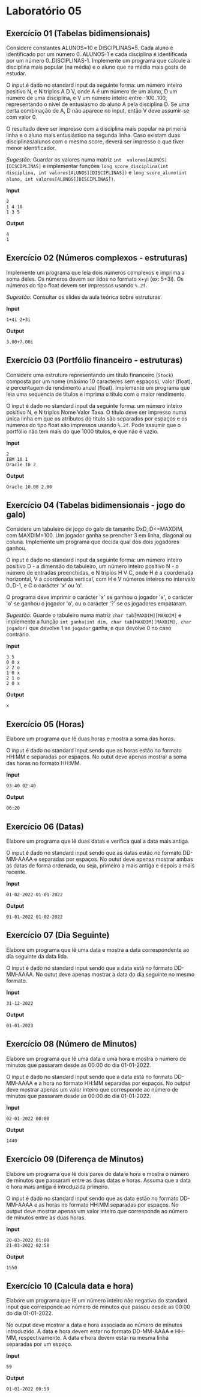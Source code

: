 # Laboratório 05

## Exercício 01 (Tabelas bidimensionais)

Considere constantes ALUNOS=10 e DISCIPLINAS=5.  Cada aluno é identificado por um número 0..ALUNOS-1 e cada disciplina é identificada por um número 0..DISCIPLINAS-1.  Implemente um programa que calcule a disciplina mais popular (na média) e o aluno que na média mais gosta de estudar.

O input é dado no standard input da seguinte forma: um número inteiro positivo N, e N triplos A D V, onde A é um número de um aluno, D um número de uma disciplina, e V um número inteiro entre -100..100, representando o nível de entusiasmo do aluno A pela disciplina D. Se uma certa combinação de A, D não aparece no input, então V deve assumir-se com valor 0.

O resultado deve ser impresso com a disciplina mais popular na primeira linha e o aluno mais entusiástico na segunda linha.
Caso existam duas disciplinas/alunos com o mesmo score, deverá ser impresso o que tiver menor identificador.

*Sugestão:* Guardar os valores numa matriz `int  valores[ALUNOS][DISCIPLINAS]` e implementar funções
`long score_disciplina(int disciplina, int valores[ALUNOS][DISCIPLINAS])` e `long score_aluno(int aluno, int valores[ALUNOS][DISCIPLINAS])`.

**Input**
```
2
1 4 10
1 3 5
```

**Output**
```
4
1
```


## Exercício 02 (Números complexos - estruturas)

Implemente um programa que leia dois números complexos e imprima a soma deles. Os números devem ser lidos no formato x+yi (ex: 5+3i).
Os números do tipo float devem ser impressos usando `%.2f`.

*Sugestão:* Consultar os slides da aula teórica sobre estruturas.

**Input**
```
1+4i 2+3i
```

**Output**
```
3.00+7.00i
```

## Exercício 03 (Portfólio financeiro - estruturas)

Considere uma estrutura representando um título financeiro (`Stock`) composta por um nome (máximo 10 caracteres sem espaços), valor (float), e percentagem de rendimento anual (float). Implemente um programa que leia uma sequencia de títulos e imprima o título com o maior rendimento.

O input é dado no standard input da seguinte forma: um número inteiro positivo N, e N triplos Nome Valor Taxa. O título deve ser impresso numa única linha em que os atributos do título são separados por espaços e os números do tipo float são impressos usando `%.2f`. Pode assumir que o portfólio não tem mais do que 1000 títulos, e que não é vazio.

**Input**
```
2
IBM 10 1
Oracle 10 2
```

**Output**
```
Oracle 10.00 2.00
```


## Exercício 04 (Tabelas bidimensionais - jogo do galo)

Considere um tabuleiro de jogo do galo de tamanho DxD, D<=MAXDIM, com MAXDIM=100.  Um jogador ganha se prencher 3 em linha, diagonal ou coluna.
Implemente um programa que decida qual dos dois jogadores ganhou.

O input é dado no standard input da seguinte forma: um número inteiro positivo D - a dimensão do tabuleiro, um número inteiro positivo N - o número de entradas preenchidas,
e N triplos H V C, onde H é a coordenada horizontal, V a coordenada vertical, com H e V números inteiros no intervalo 0..D-1, e C o carácter 'x' ou 'o'.

O programa deve imprimir o carácter 'x' se ganhou o jogador 'x', o carácter 'o' se ganhou o jogador 'o', ou o carácter '?' se os jogadores empataram.

*Sugestão:* Guarde o tabuleiro numa matriz `char tab[MAXDIM][MAXDIM]` e implemente a função `int ganha(int dim, char tab[MAXDIM][MAXDIM], char jogador)` que devolve 1 se `jogador` ganha, e que devolve 0 no caso contrário.

**Input**
```
3 5
0 0 x
2 2 o
1 0 x
2 1 o
2 0 x
```

**Output**
```
x
```

## Exercício 05 (Horas)

Elabore um programa que lê duas horas e mostra a soma das horas.

O input é dado no standard input sendo que as horas estão no formato HH:MM e separadas por espaços.
No outut deve apenas mostrar a soma das horas no formato HH:MM.

**Input**
```
03:40 02:40
```

**Output**
```
06:20
```

## Exercício 06 (Datas)

Elabore um programa que lê duas datas e verifica qual a data mais antiga.

O input é dado no standard input sendo que as datas estão no formato DD-MM-AAAA e separadas por espaços.
No outut deve apenas mostrar ambas as datas de forma ordenada, ou seja, primeiro a mais antiga e depois a mais recente.

**Input**
```
01-02-2022 01-01-2022
```

**Output**
```
01-01-2022 01-02-2022
```

## Exercício 07 (Dia Seguinte)

Elabore um programa que lê uma data e mostra a data correspondente ao dia seguinte da data lida.

O input é dado no standard input sendo que a data está no formato DD-MM-AAAA.
No outut deve apenas mostrar a data do dia seguinte no mesmo formato.

**Input**
```
31-12-2022
```

**Output**
```
01-01-2023
```

## Exercício 08 (Número de Minutos)

Elabore um programa que lê uma data e uma hora e mostra o número de minutos que passaram desde as 00:00 do dia 01-01-2022.

O input é dado no standard input sendo que a data está no formato DD-MM-AAAA e a hora no formato HH:MM separadas por espaços.
No output deve mostrar apenas um valor inteiro que corresponde ao número de minutos que passaram desde as 00:00 do dia 01-01-2022.

**Input**
```
02-01-2022 00:00
```

**Output**
```
1440
```

## Exercício 09 (Diferença de Minutos)

Elabore um programa que lê dois pares de data e hora e mostra o número de minutos que passaram entre as duas datas e horas.
Assuma que a data e hora mais antiga é introduzida primeiro.

O input é dado no standard input sendo que as data estão no formato DD-MM-AAAA e as horas no formato HH:MM separadas por espaços.
No output deve mostrar apenas um valor inteiro que corresponde ao número de minutos entre as duas horas.

**Input**
```
20-03-2022 01:08
21-03-2022 02:58
```

**Output**
```
1550
```

## Exercício 10 (Calcula data e hora)

Elabore um programa que lê um número inteiro não negativo do standard input que corresponde ao número de minutos que passou desde as 00:00 do dia 01-01-2022.

No output deve mostrar a data e hora associada ao número de minutos introduzido. A data e hora devem estar no formato DD-MM-AAAA e HH-MM, respectivamente. A data e hora devem estar na mesma linha separadas por um espaço.

**Input**
```
59
```

**Output**
```
01-01-2022 00:59
```
